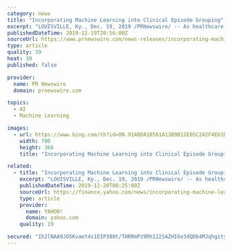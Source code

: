 ```yaml
---
category: news
title: "Incorporating Machine Learning into Clinical Episode Grouping"
excerpt: "LOUISVILLE, Ky., Dec. 19, 2019 /PRNewswire/ -- As healthcare organizations increasingly incorporate predictive analytics into their operational workflows, it is becoming more important for clinical episode groupers to be designed with machine learning in mind. But many existing commercial episode groupers continue to leverage decades-old ..."
publishedDateTime: 2019-12-19T20:56:00Z
sourceUrl: https://www.prnewswire.com/news-releases/incorporating-machine-learning-into-clinical-episode-grouping-300978028.html
type: article
quality: 39
heat: 39
published: false

provider:
  name: PR Newswire
  domain: prnewswire.com

topics:
  - AI
  - Machine Learning

images:
  - url: https://www.bing.com/th?id=ON.9140DA16561A13B9B12E05C242F4E61D
    width: 700
    height: 366
    title: "Incorporating Machine Learning into Clinical Episode Grouping"

related:
  - title: "Incorporating Machine Learning into Clinical Episode Grouping"
    excerpt: "LOUISVILLE, Ky., Dec. 19, 2019 /PRNewswire/ -- As healthcare organizations increasingly incorporate predictive analytics into their operational workflows, it is becoming more important for clinical episode groupers to be designed with machine learning in mind. But many existing commercial episode groupers continue to leverage decades-old ..."
    publishedDateTime: 2019-12-20T00:25:00Z
    sourceUrl: https://finance.yahoo.com/news/incorporating-machine-learning-clinical-episode-215600171.html
    type: article
    provider:
      name: YAHOO!
      domain: yahoo.com
    quality: 19

secured: "Ih2lNAA9JO5Kvaet4s1EIP380t/THRRmPz9Rh122SAZHI6e3dQDb4MJqhgityRVU4BvO88/pR3m7MZHDIzreH+0C1wVlD70z1KQEbNnVCHmjuVDQS5+xXunCCfLQDpTnpfJ1LyGxhfl3gjp6A6MoWzzAaHyJRxFwXwAQFnA3WYHAtz+1gIIJqz51bPTR/bBam1LI9biSLgtpv3YCskuWbPEeVzI4+Pnc4r4LBY1DG/5aZ3s3z+4PsYxX9d3r67LlhPlStEZQIw5dAogU+8H1JQ==;z8nxGBKCCzQV2O4BHSkHSA=="
---
```


